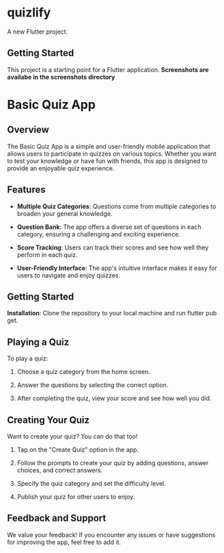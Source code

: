 # quizlify

A new Flutter project.

## Getting Started

This project is a starting point for a Flutter application.
**Screenshots are availabe in the screenshots directory**

# Basic Quiz App

## Overview

The Basic Quiz App is a simple and user-friendly mobile application that allows users to participate in quizzes on various topics. Whether you want to test your knowledge or have fun with friends, this app is designed to provide an enjoyable quiz experience.

## Features

- **Multiple Quiz Categories**: Questions come from multiple categories to broaden your general knowledge.

- **Question Bank**: The app offers a diverse set of questions in each category, ensuring a challenging and exciting experience.

- **Score Tracking**: Users can track their scores and see how well they perform in each quiz.

- **User-Friendly Interface**: The app's intuitive interface makes it easy for users to navigate and enjoy quizzes.

## Getting Started


 **Installation**: Clone the repository to your local machine and run flutter pub get.

## Playing a Quiz

To play a quiz:

1. Choose a quiz category from the home screen.

2. Answer the questions by selecting the correct option.

3. After completing the quiz, view your score and see how well you did.


## Creating Your Quiz

Want to create your quiz? You can do that too!

1. Tap on the "Create Quiz" option in the app.

2. Follow the prompts to create your quiz by adding questions, answer choices, and correct answers.

3. Specify the quiz category and set the difficulty level.

4. Publish your quiz for other users to enjoy.

## Feedback and Support

We value your feedback! If you encounter any issues or have suggestions for improving the app, feel free to add it.

